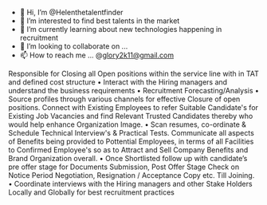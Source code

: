 - 👋 Hi, I’m @Helenthetalentfinder
- 👀 I’m interested to find best talents in the market
- 🌱 I’m currently learning about new technologies happening in recruitment
- 💞️ I’m looking to collaborate on ...
- 📫 How to reach me ... @glory2k11@gmail.com

<!---
Helenthetalentfinder/Helenthetalentfinder is a ✨ special ✨ repository because its `README.md` (this file) appears on your GitHub profile.
You can click the Preview link to take a look at your changes.
--->
Responsible for Closing all Open positions within the service line with in TAT and
defined cost structure
• Interact with the Hiring managers and understand the business requirements
• Recruitment Forecasting/Analysis
• Source profiles through various channels for effective Closure of open positions.
Connect with Existing Employees to refer Suitable Candidate's for Existing Job
Vacancies and find Relevant Trusted Candidates thereby who would help enhance
Organization Image.
• Scan resumes, co-ordinate & Schedule Technical Interview's & Practical Tests.
Communicate all aspects of Benefits being provided to Pottential Employees, in terms of
all Facilities to Confirmed Employee's so as to Attract and Sell Company Benefits and
Brand Organization overall.
• Once Shortlisted follow up with candidate’s pre offer stage for Documents Submission,
Post Offer Stage Check on Notice Period Negotiation, Resignation / Acceptance Copy
etc. Till Joining.
• Coordinate interviews with the Hiring managers and other Stake Holders Locally and
Globally for best recruitment practices
